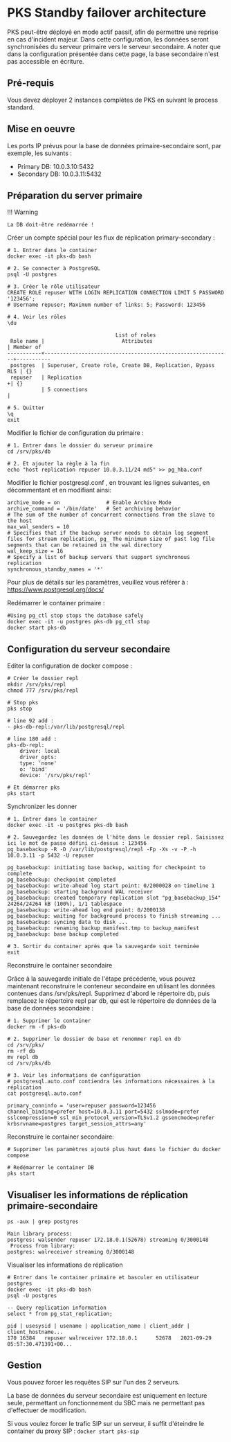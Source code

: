 <!---
# P-KISS-SBC documentation © 2007-2024 by Mathias WOLFF 
# is licensed under Attribution-NonCommercial-ShareAlike 4.0 International (see https://creativecommons.org/licenses/by-nc-sa/4.0/)
# SPDX-License-Identifier: CC-BY-NC-SA-4.0
--->

# PKS Standby failover architecture

PKS peut-être déployé en mode actif passif, afin de permettre une reprise en cas d'incident majeur.
Dans cette configuration, les données seront synchronisées du serveur primaire vers le serveur secondaire. A noter que dans la configuration présentée dans cette page, la base secondaire n'est pas accessible en écriture.

## Pré-requis

Vous devez déployer 2 instances complètes de PKS en suivant le process standard.

## Mise en oeuvre

Les ports IP prévus pour la base de données primaire-secondaire sont, par exemple, les suivants :

* Primary DB: 10.0.3.10:5432
* Secondary DB: 10.0.3.11:5432

## Préparation du server primaire

!!! Warning

    La DB doit-être redémarrée !

Créer un compte spécial pour les flux de réplication primary-secondary :

    # 1. Entrer dans le container
    docker exec -it pks-db bash

    # 2. Se connecter à PostgreSQL
    psql -U postgres

    # 3. Créer le rôle utilisateur
    CREATE ROLE repuser WITH LOGIN REPLICATION CONNECTION LIMIT 5 PASSWORD '123456';
    # Username repuser; Maximum number of links: 5; Password: 123456

    # 4. Voir les rôles
    \du

                                       List of roles
     Role name |                         Attributes                         | Member of
    -----------+------------------------------------------------------------+-----------
     postgres  | Superuser, Create role, Create DB, Replication, Bypass RLS | {}
     repuser   | Replication                                               +| {}
               | 5 connections                                              |

    # 5. Quitter
    \q
    exit

Modifier le fichier de configuration du primaire :

    # 1. Entrer dans le dossier du serveur primaire 
    cd /srv/pks/db

    # 2. Et ajouter la règle à la fin
    echo "host replication repuser 10.0.3.11/24 md5" >> pg_hba.conf

Modifier le fichier postgresql.conf , en trouvant les lignes suivantes, en décommentant et en modifiant ainsi:

    archive_mode = on				# Enable Archive Mode
    archive_command = '/bin/date'	# Set archiving behavior
    # The sum of the number of concurrent connections from the slave to the host
    max_wal_senders = 10			
    # Specifies that if the backup server needs to obtain log segment files for stream replication, pg_ The minimum size of past log file segments that can be retained in the wal directory	
    wal_keep_size = 16		
    # Specify a list of backup servers that support synchronous replication
    synchronous_standby_names = '*'

Pour plus de détails sur les paramètres, veuillez vous référer à : https://www.postgresql.org/docs/

Redémarrer le container primaire :

    #Using pg_ctl stop stops the database safely
    docker exec -it -u postgres pks-db pg_ctl stop
    docker start pks-db

## Configuration du serveur secondaire

Editer la configuration de docker compose :

    # Créer le dossier repl 
    mkdir /srv/pks/repl
    chmod 777 /srv/pks/repl

    # Stop pks
    pks stop

    # line 92 add :
    - pks-db-repl:/var/lib/postgresql/repl

    # line 180 add :
    pks-db-repl:
        driver: local
        driver_opts:
        type: 'none'
        o: 'bind'
        device: '/srv/pks/repl'

    # Et démarrer pks
    pks start

Synchronizer les donner

    # 1. Entrer dans le container
    docker exec -it -u postgres pks-db bash

    # 2. Sauvegardez les données de l'hôte dans le dossier repl. Saisissez ici le mot de passe défini ci-dessus : 123456
    pg_basebackup -R -D /var/lib/postgresql/repl -Fp -Xs -v -P -h 10.0.3.11 -p 5432 -U repuser

    pg_basebackup: initiating base backup, waiting for checkpoint to complete
    pg_basebackup: checkpoint completed
    pg_basebackup: write-ahead log start point: 0/2000028 on timeline 1
    pg_basebackup: starting background WAL receiver
    pg_basebackup: created temporary replication slot "pg_basebackup_154"
    24264/24264 kB (100%), 1/1 tablespace
    pg_basebackup: write-ahead log end point: 0/2000138
    pg_basebackup: waiting for background process to finish streaming ...
    pg_basebackup: syncing data to disk ...
    pg_basebackup: renaming backup_manifest.tmp to backup_manifest
    pg_basebackup: base backup completed

    # 3. Sortir du container après que la sauvegarde soit terminée
    exit

Reconstruire le container secondaire

Grâce à la sauvegarde initiale de l'étape précédente, vous pouvez maintenant reconstruire le conteneur secondaire en utilisant les données contenues dans /srv/pks/repl. Supprimez d'abord le répertoire db, puis remplacez le répertoire repl par db, qui est le répertoire de données de la base de données secondaire :

    # 1. Supprimer le container
    docker rm -f pks-db

    # 2. Supprimer le dossier de base et renommer repl en db
    cd /srv/pks/
    rm -rf db
    mv repl db
    cd /srv/pks/db

    # 3. Voir les informations de configuration
    # postgresql.auto.conf contiendra les informations nécessaires à la réplication
    cat postgresql.auto.conf

    primary_conninfo = 'user=repuser password=123456 channel_binding=prefer host=10.0.3.11 port=5432 sslmode=prefer sslcompression=0 ssl_min_protocol_version=TLSv1.2 gssencmode=prefer krbsrvname=postgres target_session_attrs=any'

Reconstruire le container secondaire:

    # Supprimer les paramètres ajouté plus haut dans le fichier du docker compose

    # Redémarrer le container DB
    pks start

## Visualiser les informations de réplication primaire-secondaire

    ps -aux | grep postgres

    Main library process:
    postgres: walsender repuser 172.18.0.1(52678) streaming 0/3000148
     Process from library:
    postgres: walreceiver streaming 0/3000148

Visualiser les informations de réplication

    # Entrer dans le container primaire et basculer en utilisateur postgres
    docker exec -it pks-db bash
    psql -U postgres

    -- Query replication information
    select * from pg_stat_replication;

    pid | usesysid | usename | application_name | client_addr | client_hostname...
    170	16384	repuser	walreceiver	172.18.0.1		52678	2021-09-29 05:57:30.471391+00...

## Gestion

Vous pouvez forcer les requêtes SIP sur l'un des 2 serveurs.

La base de données du serveur secondaire est uniquement en lecture seule, permettant un fonctionnement du SBC mais ne permettant pas d'effectuer de modification.

Si vous voulez forcer le trafic SIP sur un serveur, il suffit d'éteindre le container du proxy SIP : `docker start pks-sip`
